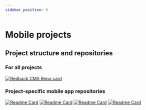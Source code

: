 ```yaml
---
sidebar_position: 0
---
```


# Mobile projects

## Project structure and repositories

### For all projects
[![Redback CMS Repo card](https://github-readme-stats.vercel.app/api/pin/?username=Redback-Operations&repo=redback-cms)](https://github.com/Redback-Operations/redback-cms)

### Project-specific mobile app repositories
[![Readme Card](https://github-readme-stats.vercel.app/api/pin/?username=Redback-Operations&repo=redback-smartbike-mobile)](https://github.com/Redback-Operations/redback-smartbike-mobile)
[![Readme Card](https://github-readme-stats.vercel.app/api/pin/?username=Redback-Operations&repo=redback-senior-mobile)](https://github.com/Redback-Operations/redback-senior-mobile)
[![Readme Card](https://github-readme-stats.vercel.app/api/pin/?username=Redback-Operations&repo=redback-fit-mobile)](https://github.com/Redback-Operations/redback-fit-mobile)
[![Readme Card](https://github-readme-stats.vercel.app/api/pin/?username=Redback-Operations&repo=redback-orion-mobile)](https://github.com/Redback-Operations/redback-orion-mobile)
